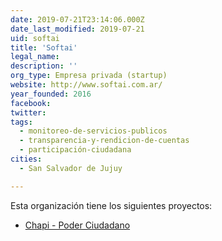 ```yaml
---
date: 2019-07-21T23:14:06.000Z
date_last_modified: 2019-07-21
uid: softai
title: 'Softai'
legal_name: 
description: ''
org_type: Empresa privada (startup)
website: http://www.softai.com.ar/
year_founded: 2016
facebook: 
twitter: 
tags:
  - monitoreo-de-servicios-publicos
  - transparencia-y-rendicion-de-cuentas
  - participación-ciudadana
cities: 
  - San Salvador de Jujuy

---
```


Esta organización tiene los siguientes proyectos:

- [Chapi - Poder Ciudadano](/proyectos/chapi-poder-ciudadano)
